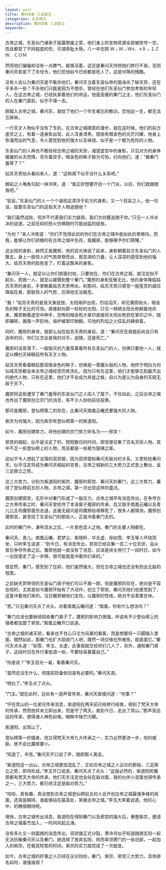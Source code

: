 ```yaml
---
layout: post
title: 第958章 三足鼎立
categories: 太古神王
description: 第958章 三足鼎立
keywords:
---
```


古帝之城，东圣仙门诸弟子面露颓废之意，他们身上的宝物资源全部被抢夺一空，而且都受了不同程度的伤，可谓奇耻大辱。八一中文网 Ｗ﹤Ｗ﹤Ｗ≤．≤８﹤１ＺＷ．ＣＯＭ

然而他们偏偏却没有一点脾气，能够活着，这还是秦问天怜悯他们修行不易，否则秦问天若是下了杀伐令，他们恐怕如今已经都是死人了，这是何等的残酷。

没有人会认为秦问天是不敢杀他们，秦问天当着东圣仙帝的面诛杀了缺天羿，还在乎多杀一些？不杀他们只能是因为不想杀，曾经在他们东圣仙门参加考核的年轻人，在这古帝之城，已经执掌着他们的命运，他是高傲的秦门之主，他们东圣仙门的人在秦门面前，似乎不堪一击。

刚踏入古帝之城，秦问天，就给了他们一个毕生难忘的教训，恐怕这一生，都无法忘掉来。

一行天才人物似乎没有了生机，在古帝之城随意的漫步，就在这时候，他们的前方虚空之上，有着一道身影出现，此人浑身漆黑，隐隐有暗金色的光芒闪耀，他身上弥漫而出的气息，令人感觉到他的强大以及锋锐，似乎是一个极为危险的人物。

东圣仙门的人再也不敢轻视古帝之城的天骄，凝望虚空中的身影，只见对方的身体缓缓的从天而降，背负着双手，暗金色的眸子极为可怕，扫向他们，道：“被秦门羞辱了？”

姑苏天奇抬头看向来人，道：“这和阁下似乎没什么关系吧。”

眼前之人嘴角勾起一抹冷笑，道：“我正好想要开创一个门派，以后，你们就跟随我吧。”

“狂妄。”东圣仙门的人一个个凝视这漂浮于前方的身影，又一个狂妄之人，他一句话，就要东圣仙门的这些天才人物追随他？

“我们虽然战败，但并不代表我们实力就弱，我们为何要追随于你。”只见一人冷冰冰的说道，之前压抑的怒火仿佛随时可能凶猛的绽放。

“为何？”来人冷笑道：“你们不觉得此刻的你们在古帝之城中是如此的卑微吗，而我，能够让你们骄傲的在古帝之城中生存，我魔邪，能够赐予你们荣耀。”

这出现的身影，赫然正是魔邪，他的目光锋锐了起来，身影朝着前方东圣仙门的人飘去，身上一股惊人的气势席卷而出，那澎湃的力量，让人深深的感受到他的强大，姑苏天奇的脸色变了，盯着这飘来的身影。

“秦问天一人，就足以让你们颜面扫地，只要他在，你们在古帝之城，就注定抬不起头，而我一人，就足以威慑到整个秦门。”魔邪的身影狂傲无比，他的身体降临姑苏天奇的身前，手掌朝着姑苏天奇伸出，刹那间，姑苏天奇只感觉一股窒息的威压降临在身，那股惊人的气势，压得他无法踹息。

“轰！”姑苏天奇的星辰天象绽放，太阳熔炉出现，烈焰滔天，却见魔邪抬头，暗金色的眸子无比的可怕，直接射向那一轮轮的太阳，只见一柄柄太阳长枪朝着他杀来，魔邪朝着虚空中伸手，恐怖的暗金色大掌印直接将太阳长枪抓在掌印之中，随即碾碎，轰隆一声巨响，熔炉被掌印掀翻，可怕的烈焰之火狂乱的肆虐着。

同时，魔邪的身体，就那么站在姑苏天奇的身前，道：“秦问天在我面前尚且只有逃命的份，你们又怎会是我的对手，追随，还是死亡。”

魔邪的话音落下，一股毁灭的力量笼罩着所有东圣仙门的人，仿佛只要他一人，就足以横扫灭掉眼前所有天才人物。

姑苏天奇看着眼前那双暗金色的眸子，仿佛是一尊魔头般的人物，他终于明白为何仙域天骄都会来古帝之城经受历练洗礼，因为只有在这里，他们才能够见到最杰出的绝代人物，只有在这里，他们才不会成为井底之蛙，自以为是认为自身的天赋无敌于天下。

魔邪将这些遭受了秦门羞辱的东圣仙门之人招入了麾下，不仅如此，之后古帝之城也传出了魔邪创立宗门的消息，有不少人纷纷前往投靠。

那可是魔邪，登仙榜第二的存在，比秦问天南凰云曦还要强大的人物。

紫宗为何强大，因为紫宗有登仙榜第一的紫道阳。

如今，魔邪创建势力，将他创建的宗门势力命名为——邪宫！

邪宫的崛起，似乎是注定了的，短短数日的时间，邪宫便召集了百名天骄人物，其中不乏一些登仙榜上的人物，而且都是一些极为狠辣之辈。

这似乎令人想起了没落的双骄盟，因为双骄盟和秦问天敌对的关系，又曾败给秦问天，似乎注定将成为秦问天崛起的背景，古帝之城新的三大势力正式登上舞台，呈三足鼎立之势。

这三大势力，分别为紫道阳的紫宗、魔邪的邪宫、秦问天的秦门，这三大势力，囊括了登仙榜前五的人物，古帝之城，第一次出现这样的盛况。

魔邪创建邪宫，无形中对秦门形成了一股压力，古帝之城早有消息传出，在争夺古之大帝传承之时，秦问天曾抢夺了本该属于魔邪的传承，后又联手南凰云曦以及青儿公主将魔邪震伤击退，这毫无疑问是将魔邪给得罪死了，很多人都猜测，魔邪创建邪宫，甚至招了东圣仙门的那些人，正是冲着秦门去的。

此时的秦门中，瀑布流水之后，一片景色宜人之地，秦门的主要人物都在。

秦问天、青儿、南凰云曦、君梦尘、紫晴轩、华太虚、徐如雪、李玉等人环绕而坐，只听李玉说道：“到今日，有消息传出，邪宫已经召集一百二十位天骄，自从昔日争夺传承之后，魔邪他就一直没有了消息，应该是闭关修行了一段时日，如今一出现便走了这一步棋，很可能就是冲着你们来的。”

很显然，秦门，感受到了压抑，他们虽然强大，但在古帝之城也还没有到达无敌的程度。

之前缺天羿带领的东圣仙门弟子他们可以不屑一顾，但是魔邪的存在，绝对是不容忽视的，尤其是如今魔邪开始有了大动作，创立了邪宫，秦问天他们也感觉到了，这是冲着他们来的，当日魔邪被他们击伤，以魔邪的性格，绝对不会善罢甘休。

“恩。”只见秦问天点了点头，对着南凰云曦问道：“南凰，你有什么想法吗？”

“秦门应该也要继续招收秦门弟子了，魔邪的影响力很强，听说有不少登仙榜上的强者都加盟了邪宫。”南凰云曦开口说道。

“古帝之城的诸天骄，看来也不甘心只沦为风暴的看客，而是想要将一只脚踏入里面，既然如此，那秦门也扩大招收门人吧，既然一场交锋在所难免，就直面它。”秦问天点头道：“如雪、李玉、太虚，此事我就交给你们几人了，另外，通知秦门弟子，这段时日在外行事低调一些，不要轻易暴露自己。”

“你是说？”李玉目光一凝，看着秦问天。

“虽然还没生什么，但提前防备依旧是有必要的。”秦问天道。

“明白了。”李玉点了点头。

“门主。”就在此时，远处有一道声音传来，秦问天直接问道：“何事？”

“守在冥山的一位弟兄传来消息，紫道阳在两天前已经修行结束，得到了梵天大帝的传承，然而他并未立即出来，而是守了两天，直到今日，走出了冥山。”那声音远远的传来，使得诸人神色如电，眼眸中锋芒闪耀。

紫道阳，出冥山了。

登仙榜第一的强者，他又得梵天大帝九大传承之一，实力必然更进一步，他的威胁，绝不会比魔邪要小。

“知道了，辛苦。”秦问天开口说了声，随即那人离去。

“紫道阳这一出山，古帝之城更加混乱了，正如古帝之城之人议论的那般，三足鼎立之势，即将形成。”李玉开口说道，秦问天点了点头：“这是必然的，紫道阳和魔邪都有梵天大帝的传承，他们天生注定也会站在敌对面，我的伙伴小混蛋也得传承之一，三大势力，都已经注定是敌对势力。”

“哈哈，真有趣，真没想到古帝之城登仙榜前五的人会开创古帝之城最强争锋的局面，还真是期待，谁能够站在最高处，笑傲古帝之城。”李玉大笑着说道，他的心中，的确很期待呢。

很快，古帝之城传出消息，紫道阳在得知秦门以及邪宫的强大后，重整紫宗，邀请古帝之城豪杰加入，一时间风起云涌。

没有多久又一则震撼的消息传出，双骄盟正式分裂，萧冷月似乎知道跟随玄阳一起无法抗衡秦问天以及秦门，她选择了放弃玄阳，转而率领萧门的一些旧部，一起加入的紫宗，在极其短暂的时间，紫宗的实力就完成了一次蜕变。

如今，古帝之城的好事之人已经在议论纷纷，秦门、紫宗、邪宫三大势力，具体排名如何，谁强谁弱？
